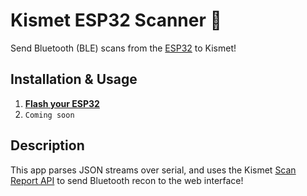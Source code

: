 # Kismet ESP32 Scanner 📡
Send Bluetooth (BLE) scans from the [ESP32]() to Kismet!

## Installation & Usage
1. [**Flash your ESP32**](https://github.com/LyndLabs/ESP32-BLE-Recon)
2. `Coming soon`

## Description
This app parses JSON streams over serial, and uses the Kismet [Scan Report API](https://www.kismetwireless.net/docs/api/bluetooth_scanningmode/) to send Bluetooth recon to the web interface!
